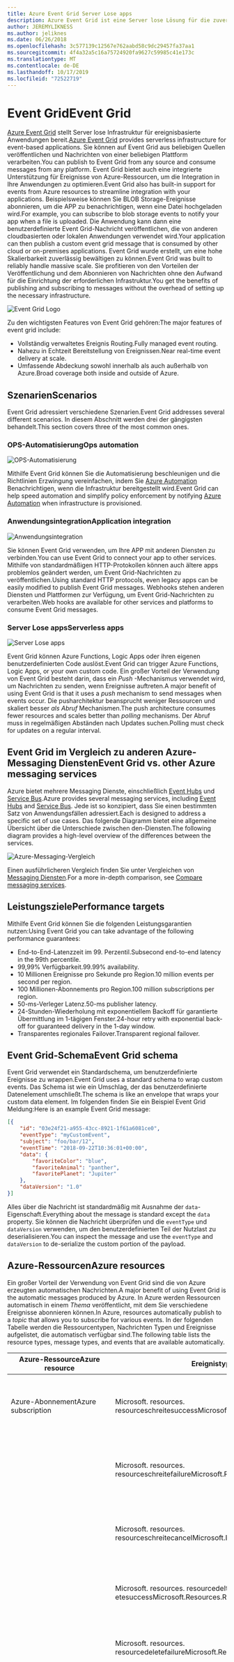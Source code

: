 ```yaml
---
title: Azure Event Grid Server Lose apps
description: Azure Event Grid ist eine Server lose Lösung für die zuverlässige Ereignis Übermittlung und das Routing in großem Umfang für ein Modell mit Zahlen pro Ereignis.
author: JEREMYLIKNESS
ms.author: jeliknes
ms.date: 06/26/2018
ms.openlocfilehash: 3c577139c12567e762aabd58c9dc29457fa37aa1
ms.sourcegitcommit: 4f4a32a5c16a75724920fa9627c59985c41e173c
ms.translationtype: MT
ms.contentlocale: de-DE
ms.lasthandoff: 10/17/2019
ms.locfileid: "72522719"
---
```

# <a name="event-grid"></a><span data-ttu-id="c6cf6-103">Event Grid</span><span class="sxs-lookup"><span data-stu-id="c6cf6-103">Event Grid</span></span>

<span data-ttu-id="c6cf6-104">[Azure Event Grid](/azure/event-grid/overview) stellt Server lose Infrastruktur für ereignisbasierte Anwendungen bereit.</span><span class="sxs-lookup"><span data-stu-id="c6cf6-104">[Azure Event Grid](/azure/event-grid/overview) provides serverless infrastructure for event-based applications.</span></span> <span data-ttu-id="c6cf6-105">Sie können auf Event Grid aus beliebigen Quellen veröffentlichen und Nachrichten von einer beliebigen Plattform verarbeiten.</span><span class="sxs-lookup"><span data-stu-id="c6cf6-105">You can publish to Event Grid from any source and consume messages from any platform.</span></span> <span data-ttu-id="c6cf6-106">Event Grid bietet auch eine integrierte Unterstützung für Ereignisse von Azure-Ressourcen, um die Integration in Ihre Anwendungen zu optimieren.</span><span class="sxs-lookup"><span data-stu-id="c6cf6-106">Event Grid also has built-in support for events from Azure resources to streamline integration with your applications.</span></span> <span data-ttu-id="c6cf6-107">Beispielsweise können Sie BLOB Storage-Ereignisse abonnieren, um die APP zu benachrichtigen, wenn eine Datei hochgeladen wird.</span><span class="sxs-lookup"><span data-stu-id="c6cf6-107">For example, you can subscribe to blob storage events to notify your app when a file is uploaded.</span></span> <span data-ttu-id="c6cf6-108">Die Anwendung kann dann eine benutzerdefinierte Event Grid-Nachricht veröffentlichen, die von anderen cloudbasierten oder lokalen Anwendungen verwendet wird.</span><span class="sxs-lookup"><span data-stu-id="c6cf6-108">Your application can then publish a custom event grid message that is consumed by other cloud or on-premises applications.</span></span> <span data-ttu-id="c6cf6-109">Event Grid wurde erstellt, um eine hohe Skalierbarkeit zuverlässig bewältigen zu können.</span><span class="sxs-lookup"><span data-stu-id="c6cf6-109">Event Grid was built to reliably handle massive scale.</span></span> <span data-ttu-id="c6cf6-110">Sie profitieren von den Vorteilen der Veröffentlichung und dem Abonnieren von Nachrichten ohne den Aufwand für die Einrichtung der erforderlichen Infrastruktur.</span><span class="sxs-lookup"><span data-stu-id="c6cf6-110">You get the benefits of publishing and subscribing to messages without the overhead of setting up the necessary infrastructure.</span></span>

![Event Grid Logo](./media/event-grid-logo.png)

<span data-ttu-id="c6cf6-112">Zu den wichtigsten Features von Event Grid gehören:</span><span class="sxs-lookup"><span data-stu-id="c6cf6-112">The major features of event grid include:</span></span>

- <span data-ttu-id="c6cf6-113">Vollständig verwaltetes Ereignis Routing.</span><span class="sxs-lookup"><span data-stu-id="c6cf6-113">Fully managed event routing.</span></span>
- <span data-ttu-id="c6cf6-114">Nahezu in Echtzeit Bereitstellung von Ereignissen.</span><span class="sxs-lookup"><span data-stu-id="c6cf6-114">Near real-time event delivery at scale.</span></span>
- <span data-ttu-id="c6cf6-115">Umfassende Abdeckung sowohl innerhalb als auch außerhalb von Azure.</span><span class="sxs-lookup"><span data-stu-id="c6cf6-115">Broad coverage both inside and outside of Azure.</span></span>

## <a name="scenarios"></a><span data-ttu-id="c6cf6-116">Szenarien</span><span class="sxs-lookup"><span data-stu-id="c6cf6-116">Scenarios</span></span>

<span data-ttu-id="c6cf6-117">Event Grid adressiert verschiedene Szenarien.</span><span class="sxs-lookup"><span data-stu-id="c6cf6-117">Event Grid addresses several different scenarios.</span></span> <span data-ttu-id="c6cf6-118">In diesem Abschnitt werden drei der gängigsten behandelt.</span><span class="sxs-lookup"><span data-stu-id="c6cf6-118">This section covers three of the most common ones.</span></span>

### <a name="ops-automation"></a><span data-ttu-id="c6cf6-119">OPS-Automatisierung</span><span class="sxs-lookup"><span data-stu-id="c6cf6-119">Ops automation</span></span>

![OPS-Automatisierung](./media/ops-automation.png)

<span data-ttu-id="c6cf6-121">Mithilfe Event Grid können Sie die Automatisierung beschleunigen und die Richtlinien Erzwingung vereinfachen, indem Sie [Azure Automation](https://docs.microsoft.com/azure/automation) Benachrichtigen, wenn die Infrastruktur bereitgestellt wird.</span><span class="sxs-lookup"><span data-stu-id="c6cf6-121">Event Grid can help speed automation and simplify policy enforcement by notifying [Azure Automation](https://docs.microsoft.com/azure/automation) when infrastructure is provisioned.</span></span>

### <a name="application-integration"></a><span data-ttu-id="c6cf6-122">Anwendungsintegration</span><span class="sxs-lookup"><span data-stu-id="c6cf6-122">Application integration</span></span>

![Anwendungsintegration](./media/app-integration.png)

<span data-ttu-id="c6cf6-124">Sie können Event Grid verwenden, um Ihre APP mit anderen Diensten zu verbinden.</span><span class="sxs-lookup"><span data-stu-id="c6cf6-124">You can use Event Grid to connect your app to other services.</span></span> <span data-ttu-id="c6cf6-125">Mithilfe von standardmäßigen HTTP-Protokollen können auch ältere apps problemlos geändert werden, um Event Grid-Nachrichten zu veröffentlichen.</span><span class="sxs-lookup"><span data-stu-id="c6cf6-125">Using standard HTTP protocols, even legacy apps can be easily modified to publish Event Grid messages.</span></span> <span data-ttu-id="c6cf6-126">Webhooks stehen anderen Diensten und Plattformen zur Verfügung, um Event Grid-Nachrichten zu verarbeiten.</span><span class="sxs-lookup"><span data-stu-id="c6cf6-126">Web hooks are available for other services and platforms to consume Event Grid messages.</span></span>

### <a name="serverless-apps"></a><span data-ttu-id="c6cf6-127">Server Lose apps</span><span class="sxs-lookup"><span data-stu-id="c6cf6-127">Serverless apps</span></span>

![Server Lose apps](./media/serverless-apps.png)

<span data-ttu-id="c6cf6-129">Event Grid können Azure Functions, Logic Apps oder ihren eigenen benutzerdefinierten Code auslöst.</span><span class="sxs-lookup"><span data-stu-id="c6cf6-129">Event Grid can trigger Azure Functions, Logic Apps, or your own custom code.</span></span> <span data-ttu-id="c6cf6-130">Ein großer Vorteil der Verwendung von Event Grid besteht darin, dass ein *Push* -Mechanismus verwendet wird, um Nachrichten zu senden, wenn Ereignisse auftreten.</span><span class="sxs-lookup"><span data-stu-id="c6cf6-130">A major benefit of using Event Grid is that it uses a *push* mechanism to send messages when events occur.</span></span> <span data-ttu-id="c6cf6-131">Die pusharchitektur beansprucht weniger Ressourcen und skaliert besser *als Abruf* Mechanismen.</span><span class="sxs-lookup"><span data-stu-id="c6cf6-131">The push architecture consumes fewer resources and scales better than *polling* mechanisms.</span></span> <span data-ttu-id="c6cf6-132">Der Abruf muss in regelmäßigen Abständen nach Updates suchen.</span><span class="sxs-lookup"><span data-stu-id="c6cf6-132">Polling must check for updates on a regular interval.</span></span>

## <a name="event-grid-vs-other-azure-messaging-services"></a><span data-ttu-id="c6cf6-133">Event Grid im Vergleich zu anderen Azure-Messaging Diensten</span><span class="sxs-lookup"><span data-stu-id="c6cf6-133">Event Grid vs. other Azure messaging services</span></span>

<span data-ttu-id="c6cf6-134">Azure bietet mehrere Messaging Dienste, einschließlich [Event Hubs](https://docs.microsoft.com/azure/event-hubs) und [Service Bus](https://docs.microsoft.com/azure/service-bus-messaging).</span><span class="sxs-lookup"><span data-stu-id="c6cf6-134">Azure provides several messaging services, including [Event Hubs](https://docs.microsoft.com/azure/event-hubs) and [Service Bus](https://docs.microsoft.com/azure/service-bus-messaging).</span></span> <span data-ttu-id="c6cf6-135">Jede ist so konzipiert, dass Sie einen bestimmten Satz von Anwendungsfällen adressiert.</span><span class="sxs-lookup"><span data-stu-id="c6cf6-135">Each is designed to address a specific set of use cases.</span></span> <span data-ttu-id="c6cf6-136">Das folgende Diagramm bietet eine allgemeine Übersicht über die Unterschiede zwischen den-Diensten.</span><span class="sxs-lookup"><span data-stu-id="c6cf6-136">The following diagram provides a high-level overview of the differences between the services.</span></span>

![Azure-Messaging-Vergleich](./media/azure-messaging-services.png)

<span data-ttu-id="c6cf6-138">Einen ausführlicheren Vergleich finden Sie unter Vergleichen von [Messaging Diensten](https://docs.microsoft.com/azure/event-grid/compare-messaging-services).</span><span class="sxs-lookup"><span data-stu-id="c6cf6-138">For a more in-depth comparison, see [Compare messaging services](https://docs.microsoft.com/azure/event-grid/compare-messaging-services).</span></span>

## <a name="performance-targets"></a><span data-ttu-id="c6cf6-139">Leistungsziele</span><span class="sxs-lookup"><span data-stu-id="c6cf6-139">Performance targets</span></span>

<span data-ttu-id="c6cf6-140">Mithilfe Event Grid können Sie die folgenden Leistungsgarantien nutzen:</span><span class="sxs-lookup"><span data-stu-id="c6cf6-140">Using Event Grid you can take advantage of the following performance guarantees:</span></span>

- <span data-ttu-id="c6cf6-141">End-to-End-Latenzzeit im 99. Perzentil.</span><span class="sxs-lookup"><span data-stu-id="c6cf6-141">Subsecond end-to-end latency in the 99th percentile.</span></span>
- <span data-ttu-id="c6cf6-142">99,99% Verfügbarkeit.</span><span class="sxs-lookup"><span data-stu-id="c6cf6-142">99.99% availability.</span></span>
- <span data-ttu-id="c6cf6-143">10 Millionen Ereignisse pro Sekunde pro Region.</span><span class="sxs-lookup"><span data-stu-id="c6cf6-143">10 million events per second per region.</span></span>
- <span data-ttu-id="c6cf6-144">100 Millionen-Abonnements pro Region.</span><span class="sxs-lookup"><span data-stu-id="c6cf6-144">100 million subscriptions per region.</span></span>
- <span data-ttu-id="c6cf6-145">50-ms-Verleger Latenz.</span><span class="sxs-lookup"><span data-stu-id="c6cf6-145">50-ms publisher latency.</span></span>
- <span data-ttu-id="c6cf6-146">24-Stunden-Wiederholung mit exponentiellem Backoff für garantierte Übermittlung im 1-tägigen Fenster.</span><span class="sxs-lookup"><span data-stu-id="c6cf6-146">24-hour retry with exponential back-off for guaranteed delivery in the 1-day window.</span></span>
- <span data-ttu-id="c6cf6-147">Transparentes regionales Failover.</span><span class="sxs-lookup"><span data-stu-id="c6cf6-147">Transparent regional failover.</span></span>

## <a name="event-grid-schema"></a><span data-ttu-id="c6cf6-148">Event Grid-Schema</span><span class="sxs-lookup"><span data-stu-id="c6cf6-148">Event Grid schema</span></span>

<span data-ttu-id="c6cf6-149">Event Grid verwendet ein Standardschema, um benutzerdefinierte Ereignisse zu wrappen.</span><span class="sxs-lookup"><span data-stu-id="c6cf6-149">Event Grid uses a standard schema to wrap custom events.</span></span> <span data-ttu-id="c6cf6-150">Das Schema ist wie ein Umschlag, der das benutzerdefinierte Datenelement umschließt.</span><span class="sxs-lookup"><span data-stu-id="c6cf6-150">The schema is like an envelope that wraps your custom data element.</span></span> <span data-ttu-id="c6cf6-151">Im folgenden finden Sie ein Beispiel Event Grid Meldung:</span><span class="sxs-lookup"><span data-stu-id="c6cf6-151">Here is an example Event Grid message:</span></span>

```json
[{
    "id": "03e24f21-a955-43cc-8921-1f61a6081ce0",
    "eventType": "myCustomEvent",
    "subject": "foo/bar/12",
    "eventTime": "2018-09-22T10:36:01+00:00",
    "data": {
        "favoriteColor": "blue",
        "favoriteAnimal": "panther",
        "favoritePlanet": "Jupiter"
    },
    "dataVersion": "1.0"
}]
```

<span data-ttu-id="c6cf6-152">Alles über die Nachricht ist standardmäßig mit Ausnahme der `data`-Eigenschaft.</span><span class="sxs-lookup"><span data-stu-id="c6cf6-152">Everything about the message is standard except the `data` property.</span></span> <span data-ttu-id="c6cf6-153">Sie können die Nachricht überprüfen und die `eventType` und `dataVersion` verwenden, um den benutzerdefinierten Teil der Nutzlast zu deserialisieren.</span><span class="sxs-lookup"><span data-stu-id="c6cf6-153">You can inspect the message and use the `eventType` and `dataVersion` to de-serialize the custom portion of the payload.</span></span>

## <a name="azure-resources"></a><span data-ttu-id="c6cf6-154">Azure-Ressourcen</span><span class="sxs-lookup"><span data-stu-id="c6cf6-154">Azure resources</span></span>

<span data-ttu-id="c6cf6-155">Ein großer Vorteil der Verwendung von Event Grid sind die von Azure erzeugten automatischen Nachrichten.</span><span class="sxs-lookup"><span data-stu-id="c6cf6-155">A major benefit of using Event Grid is the automatic messages produced by Azure.</span></span> <span data-ttu-id="c6cf6-156">In Azure werden Ressourcen automatisch in einem *Thema* veröffentlicht, mit dem Sie verschiedene Ereignisse abonnieren können.</span><span class="sxs-lookup"><span data-stu-id="c6cf6-156">In Azure, resources automatically publish to a *topic* that allows you to subscribe for various events.</span></span> <span data-ttu-id="c6cf6-157">In der folgenden Tabelle werden die Ressourcentypen, Nachrichten Typen und Ereignisse aufgelistet, die automatisch verfügbar sind.</span><span class="sxs-lookup"><span data-stu-id="c6cf6-157">The following table lists the resource types, message types, and events that are available automatically.</span></span>

| <span data-ttu-id="c6cf6-158">Azure-Ressource</span><span class="sxs-lookup"><span data-stu-id="c6cf6-158">Azure resource</span></span> | <span data-ttu-id="c6cf6-159">Ereignistyp</span><span class="sxs-lookup"><span data-stu-id="c6cf6-159">Event type</span></span> | <span data-ttu-id="c6cf6-160">Beschreibung</span><span class="sxs-lookup"><span data-stu-id="c6cf6-160">Description</span></span> |
| -------------- | ---------- | ----------- |
| <span data-ttu-id="c6cf6-161">Azure-Abonnement</span><span class="sxs-lookup"><span data-stu-id="c6cf6-161">Azure subscription</span></span> | <span data-ttu-id="c6cf6-162">Microsoft. resources. resourceschreitesuccess</span><span class="sxs-lookup"><span data-stu-id="c6cf6-162">Microsoft.Resources.ResourceWriteSuccess</span></span> | <span data-ttu-id="c6cf6-163">Wird ausgelöst, wenn ein Vorgang zum Erstellen oder Aktualisieren einer Ressource erfolgreich ist.</span><span class="sxs-lookup"><span data-stu-id="c6cf6-163">Raised when a resource create or update operation succeeds.</span></span> |
| | <span data-ttu-id="c6cf6-164">Microsoft. resources. resourceschreitefailure</span><span class="sxs-lookup"><span data-stu-id="c6cf6-164">Microsoft.Resources.ResourceWriteFailure</span></span> | <span data-ttu-id="c6cf6-165">Wird ausgelöst, wenn ein Vorgang zum Erstellen oder Aktualisieren einer Ressource fehlschlägt.</span><span class="sxs-lookup"><span data-stu-id="c6cf6-165">Raised when a resource create or update operation fails.</span></span> |
| | <span data-ttu-id="c6cf6-166">Microsoft. resources. resourceschreitecancel</span><span class="sxs-lookup"><span data-stu-id="c6cf6-166">Microsoft.Resources.ResourceWriteCancel</span></span> | <span data-ttu-id="c6cf6-167">Wird ausgelöst, wenn ein Vorgang zum Erstellen oder Aktualisieren einer Ressource abgebrochen wird.</span><span class="sxs-lookup"><span data-stu-id="c6cf6-167">Raised when a resource create or update operation is canceled.</span></span> |
|  | <span data-ttu-id="c6cf6-168">Microsoft. resources. resourcedelta etesuccess</span><span class="sxs-lookup"><span data-stu-id="c6cf6-168">Microsoft.Resources.ResourceDeleteSuccess</span></span> | <span data-ttu-id="c6cf6-169">Wird ausgelöst, wenn ein Löschvorgang einer Ressource erfolgreich ist.</span><span class="sxs-lookup"><span data-stu-id="c6cf6-169">Raised when a resource delete operation succeeds.</span></span> |
|  | <span data-ttu-id="c6cf6-170">Microsoft. resources. resourcedeletefailure</span><span class="sxs-lookup"><span data-stu-id="c6cf6-170">Microsoft.Resources.ResourceDeleteFailure</span></span> | <span data-ttu-id="c6cf6-171">Wird ausgelöst, wenn ein Löschvorgang einer Ressource fehlschlägt.</span><span class="sxs-lookup"><span data-stu-id="c6cf6-171">Raised when a resource delete operation fails.</span></span> |
| | <span data-ttu-id="c6cf6-172">Microsoft. resources. resourcedeletecancel</span><span class="sxs-lookup"><span data-stu-id="c6cf6-172">Microsoft.Resources.ResourceDeleteCancel</span></span> | <span data-ttu-id="c6cf6-173">Wird ausgelöst, wenn ein Vorgang zum Löschen einer Ressource abgebrochen wird.</span><span class="sxs-lookup"><span data-stu-id="c6cf6-173">Raised when a resource delete operation is canceled.</span></span> <span data-ttu-id="c6cf6-174">Dieses Ereignis tritt auf, wenn eine Vorlagen Bereitstellung abgebrochen wird.</span><span class="sxs-lookup"><span data-stu-id="c6cf6-174">This event happens when a template deployment is canceled.</span></span> |
| <span data-ttu-id="c6cf6-175">Blobspeicher</span><span class="sxs-lookup"><span data-stu-id="c6cf6-175">Blob storage</span></span> | <span data-ttu-id="c6cf6-176">Microsoft. Storage. blobcreated</span><span class="sxs-lookup"><span data-stu-id="c6cf6-176">Microsoft.Storage.BlobCreated</span></span> | <span data-ttu-id="c6cf6-177">Wird ausgelöst, wenn ein BLOB erstellt wird.</span><span class="sxs-lookup"><span data-stu-id="c6cf6-177">Raised when a blob is created.</span></span> |
| | <span data-ttu-id="c6cf6-178">Microsoft. Storage. blobdeleted</span><span class="sxs-lookup"><span data-stu-id="c6cf6-178">Microsoft.Storage.BlobDeleted</span></span> | <span data-ttu-id="c6cf6-179">Wird ausgelöst, wenn ein BLOB gelöscht wird.</span><span class="sxs-lookup"><span data-stu-id="c6cf6-179">Raised when a blob is deleted.</span></span> |
| <span data-ttu-id="c6cf6-180">Event Hubs</span><span class="sxs-lookup"><span data-stu-id="c6cf6-180">Event hubs</span></span> | <span data-ttu-id="c6cf6-181">Microsoft. eventhub. capturefilecreated</span><span class="sxs-lookup"><span data-stu-id="c6cf6-181">Microsoft.EventHub.CaptureFileCreated</span></span> | <span data-ttu-id="c6cf6-182">Wird ausgelöst, wenn eine Erfassungs Datei erstellt wird.</span><span class="sxs-lookup"><span data-stu-id="c6cf6-182">Raised when a capture file is created.</span></span>
| <span data-ttu-id="c6cf6-183">IoT Hub</span><span class="sxs-lookup"><span data-stu-id="c6cf6-183">IoT Hub</span></span> | <span data-ttu-id="c6cf6-184">Microsoft. Devices. endvicecreated</span><span class="sxs-lookup"><span data-stu-id="c6cf6-184">Microsoft.Devices.DeviceCreated</span></span> | <span data-ttu-id="c6cf6-185">Wird veröffentlicht, wenn ein Gerät bei einem IOT Hub registriert wird.</span><span class="sxs-lookup"><span data-stu-id="c6cf6-185">Published when a device is registered to an IoT hub.</span></span> |
| | <span data-ttu-id="c6cf6-186">Microsoft. Devices. devicedeleted</span><span class="sxs-lookup"><span data-stu-id="c6cf6-186">Microsoft.Devices.DeviceDeleted</span></span> | <span data-ttu-id="c6cf6-187">Wird veröffentlicht, wenn ein Gerät aus einem IOT Hub gelöscht wird.</span><span class="sxs-lookup"><span data-stu-id="c6cf6-187">Published when a device is deleted from an IoT hub.</span></span> |
| <span data-ttu-id="c6cf6-188">Ressourcengruppen</span><span class="sxs-lookup"><span data-stu-id="c6cf6-188">Resource groups</span></span> | <span data-ttu-id="c6cf6-189">Microsoft. resources. resourceschreitesuccess</span><span class="sxs-lookup"><span data-stu-id="c6cf6-189">Microsoft.Resources.ResourceWriteSuccess</span></span> | <span data-ttu-id="c6cf6-190">Wird ausgelöst, wenn ein Vorgang zum Erstellen oder Aktualisieren einer Ressource erfolgreich ist.</span><span class="sxs-lookup"><span data-stu-id="c6cf6-190">Raised when a resource create or update operation succeeds.</span></span> |
| | <span data-ttu-id="c6cf6-191">Microsoft. resources. resourceschreitefailure</span><span class="sxs-lookup"><span data-stu-id="c6cf6-191">Microsoft.Resources.ResourceWriteFailure</span></span> | <span data-ttu-id="c6cf6-192">Wird ausgelöst, wenn ein Vorgang zum Erstellen oder Aktualisieren einer Ressource fehlschlägt.</span><span class="sxs-lookup"><span data-stu-id="c6cf6-192">Raised when a resource create or update operation fails.</span></span> |
| | <span data-ttu-id="c6cf6-193">Microsoft. resources. resourceschreitecancel</span><span class="sxs-lookup"><span data-stu-id="c6cf6-193">Microsoft.Resources.ResourceWriteCancel</span></span> | <span data-ttu-id="c6cf6-194">Wird ausgelöst, wenn ein Vorgang zum Erstellen oder Aktualisieren einer Ressource abgebrochen wird.</span><span class="sxs-lookup"><span data-stu-id="c6cf6-194">Raised when a resource create or update operation is canceled.</span></span> |
| | <span data-ttu-id="c6cf6-195">Microsoft. resources. resourcedelta etesuccess</span><span class="sxs-lookup"><span data-stu-id="c6cf6-195">Microsoft.Resources.ResourceDeleteSuccess</span></span> | <span data-ttu-id="c6cf6-196">Wird ausgelöst, wenn ein Löschvorgang einer Ressource erfolgreich ist.</span><span class="sxs-lookup"><span data-stu-id="c6cf6-196">Raised when a resource delete operation succeeds.</span></span> |
| | <span data-ttu-id="c6cf6-197">Microsoft. resources. resourcedeletefailure</span><span class="sxs-lookup"><span data-stu-id="c6cf6-197">Microsoft.Resources.ResourceDeleteFailure</span></span> | <span data-ttu-id="c6cf6-198">Wird ausgelöst, wenn ein Löschvorgang einer Ressource fehlschlägt.</span><span class="sxs-lookup"><span data-stu-id="c6cf6-198">Raised when a resource delete operation fails.</span></span> |
| | <span data-ttu-id="c6cf6-199">Microsoft. resources. resourcedeletecancel</span><span class="sxs-lookup"><span data-stu-id="c6cf6-199">Microsoft.Resources.ResourceDeleteCancel</span></span> | <span data-ttu-id="c6cf6-200">Wird ausgelöst, wenn ein Vorgang zum Löschen einer Ressource abgebrochen wird.</span><span class="sxs-lookup"><span data-stu-id="c6cf6-200">Raised when a resource delete operation is canceled.</span></span> <span data-ttu-id="c6cf6-201">Dieses Ereignis tritt auf, wenn eine Vorlagen Bereitstellung abgebrochen wird.</span><span class="sxs-lookup"><span data-stu-id="c6cf6-201">This event happens when a template deployment is canceled.</span></span> |

<span data-ttu-id="c6cf6-202">Weitere Informationen finden Sie unter [Azure Event Grid-Ereignis Schema](https://docs.microsoft.com/azure/event-grid/event-schema).</span><span class="sxs-lookup"><span data-stu-id="c6cf6-202">For more information, see [Azure Event Grid event schema](https://docs.microsoft.com/azure/event-grid/event-schema).</span></span>

<span data-ttu-id="c6cf6-203">Sie können von jedem Anwendungstyp aus auf Event Grid zugreifen, auch auf einem lokalen Standort.</span><span class="sxs-lookup"><span data-stu-id="c6cf6-203">You can access Event Grid from any type of application, even one that runs on-premises.</span></span>

## <a name="conclusion"></a><span data-ttu-id="c6cf6-204">Schlussfolgerung</span><span class="sxs-lookup"><span data-stu-id="c6cf6-204">Conclusion</span></span>

<span data-ttu-id="c6cf6-205">In diesem Kapitel haben Sie die Azure-Server lose Plattform kennengelernt, die aus Azure Functions, Logic apps und Event Grid besteht.</span><span class="sxs-lookup"><span data-stu-id="c6cf6-205">In this chapter you learned about the Azure serverless platform that is composed of Azure Functions, Logic Apps, and Event Grid.</span></span> <span data-ttu-id="c6cf6-206">Sie können diese Ressourcen verwenden, um eine vollständig Server lose App-Architektur zu erstellen oder eine Hybridlösung zu erstellen, die mit anderen cloudressourcen und lokalen Servern interagiert.</span><span class="sxs-lookup"><span data-stu-id="c6cf6-206">You can use these resources to build an entirely serverless app architecture, or create a hybrid solution that interacts with other cloud resources and on-premises servers.</span></span> <span data-ttu-id="c6cf6-207">In Kombination mit einer Server losen Datenplattform wie [Azure SQL](https://docs.microsoft.com/azure/sql-database) oder [cosmosdb](https://docs.microsoft.com/azure/cosmos-db/introduction)können Sie vollständig verwaltete native cloudbasierte Anwendungen erstellen.</span><span class="sxs-lookup"><span data-stu-id="c6cf6-207">Combined with a serverless data platform such as [Azure SQL](https://docs.microsoft.com/azure/sql-database) or [CosmosDB](https://docs.microsoft.com/azure/cosmos-db/introduction), you can build fully managed cloud native applications.</span></span>

## <a name="recommended-resources"></a><span data-ttu-id="c6cf6-208">Empfohlene Ressourcen</span><span class="sxs-lookup"><span data-stu-id="c6cf6-208">Recommended resources</span></span>

- [<span data-ttu-id="c6cf6-209">App Service-Pläne</span><span class="sxs-lookup"><span data-stu-id="c6cf6-209">App service plans</span></span>](https://docs.microsoft.com/azure/app-service/azure-web-sites-web-hosting-plans-in-depth-overview)
- [<span data-ttu-id="c6cf6-210">Application Insights</span><span class="sxs-lookup"><span data-stu-id="c6cf6-210">Application Insights</span></span>](https://docs.microsoft.com/azure/application-insights)
- [<span data-ttu-id="c6cf6-211">Application Insights Analytics</span><span class="sxs-lookup"><span data-stu-id="c6cf6-211">Application Insights Analytics</span></span>](https://docs.microsoft.com/azure/application-insights/app-insights-analytics)
- [<span data-ttu-id="c6cf6-212">Azure: bringen Sie Ihre APP mit Server losem Azure Functions in die Cloud.</span><span class="sxs-lookup"><span data-stu-id="c6cf6-212">Azure: Bring your app to the cloud with serverless Azure Functions</span></span>](https://channel9.msdn.com/events/Connect/2017/E102)
- [<span data-ttu-id="c6cf6-213">Azure Event Grid</span><span class="sxs-lookup"><span data-stu-id="c6cf6-213">Azure Event Grid</span></span>](https://docs.microsoft.com/azure/event-grid/overview)
- [<span data-ttu-id="c6cf6-214">Azure Event Grid-Ereignis Schema</span><span class="sxs-lookup"><span data-stu-id="c6cf6-214">Azure Event Grid event schema</span></span>](https://docs.microsoft.com/azure/event-grid/event-schema)
- [<span data-ttu-id="c6cf6-215">Azure-Event Hubs</span><span class="sxs-lookup"><span data-stu-id="c6cf6-215">Azure Event Hubs</span></span>](https://docs.microsoft.com/azure/event-hubs)
- [<span data-ttu-id="c6cf6-216">Dokumentation zu Azure Functions</span><span class="sxs-lookup"><span data-stu-id="c6cf6-216">Azure Functions documentation</span></span>](https://docs.microsoft.com/azure/azure-functions)
- [<span data-ttu-id="c6cf6-217">Konzepte von Azure Functions Triggern und Bindungen</span><span class="sxs-lookup"><span data-stu-id="c6cf6-217">Azure Functions triggers and bindings concepts</span></span>](https://docs.microsoft.com/azure/azure-functions/functions-triggers-bindings)
- [<span data-ttu-id="c6cf6-218">Azure Logic Apps</span><span class="sxs-lookup"><span data-stu-id="c6cf6-218">Azure Logic Apps</span></span>](https://docs.microsoft.com/azure/logic-apps)
- [<span data-ttu-id="c6cf6-219">Azure Service Bus</span><span class="sxs-lookup"><span data-stu-id="c6cf6-219">Azure Service Bus</span></span>](https://docs.microsoft.com/azure/service-bus-messaging)
- [<span data-ttu-id="c6cf6-220">Azure-Table Storage</span><span class="sxs-lookup"><span data-stu-id="c6cf6-220">Azure Table Storage</span></span>](https://docs.microsoft.com/azure/cosmos-db/table-storage-overview)
- [<span data-ttu-id="c6cf6-221">Vergleichen von Funktionen 1. x und 2. x</span><span class="sxs-lookup"><span data-stu-id="c6cf6-221">Compare functions 1.x and 2.x</span></span>](https://docs.microsoft.com/azure/azure-functions/functions-versions)
- [<span data-ttu-id="c6cf6-222">Herstellen einer Verbindung mit lokalen Datenquellen mit dem lokalen Azure-Daten Gateway</span><span class="sxs-lookup"><span data-stu-id="c6cf6-222">Connecting to on-premises data sources with Azure On-premises Data Gateway</span></span>](https://docs.microsoft.com/azure/analysis-services/analysis-services-gateway)
- [<span data-ttu-id="c6cf6-223">Erstellen Sie Ihre erste Funktion im Azure-Portal</span><span class="sxs-lookup"><span data-stu-id="c6cf6-223">Create your first function in the Azure portal</span></span>](https://docs.microsoft.com/azure/azure-functions/functions-create-first-azure-function)
- [<span data-ttu-id="c6cf6-224">Erstellen Sie Ihre erste Funktion mit dem Azure CLI</span><span class="sxs-lookup"><span data-stu-id="c6cf6-224">Create your first function using the Azure CLI</span></span>](https://docs.microsoft.com/azure/azure-functions/functions-create-first-azure-function-azure-cli)
- [<span data-ttu-id="c6cf6-225">Erstellen Ihrer ersten Funktion mit Visual Studio</span><span class="sxs-lookup"><span data-stu-id="c6cf6-225">Create your first function using Visual Studio</span></span>](https://docs.microsoft.com/azure/azure-functions/functions-create-your-first-function-visual-studio)
- [<span data-ttu-id="c6cf6-226">Von Functions unterstützte Sprachen</span><span class="sxs-lookup"><span data-stu-id="c6cf6-226">Functions supported languages</span></span>](https://docs.microsoft.com/azure/azure-functions/supported-languages)
- [<span data-ttu-id="c6cf6-227">Monitor Azure Functions</span><span class="sxs-lookup"><span data-stu-id="c6cf6-227">Monitor Azure Functions</span></span>](https://docs.microsoft.com/azure/azure-functions/functions-monitoring)
- [<span data-ttu-id="c6cf6-228">Arbeiten mit Azure-Funktionsproxys</span><span class="sxs-lookup"><span data-stu-id="c6cf6-228">Work with Azure Functions Proxies</span></span>](https://docs.microsoft.com/azure/azure-functions/functions-proxies)

>[!div class="step-by-step"]
><span data-ttu-id="c6cf6-229">[Zurück](logic-apps.md)
>[Weiter](durable-azure-functions.md)</span><span class="sxs-lookup"><span data-stu-id="c6cf6-229">[Previous](logic-apps.md)
[Next](durable-azure-functions.md)</span></span>
